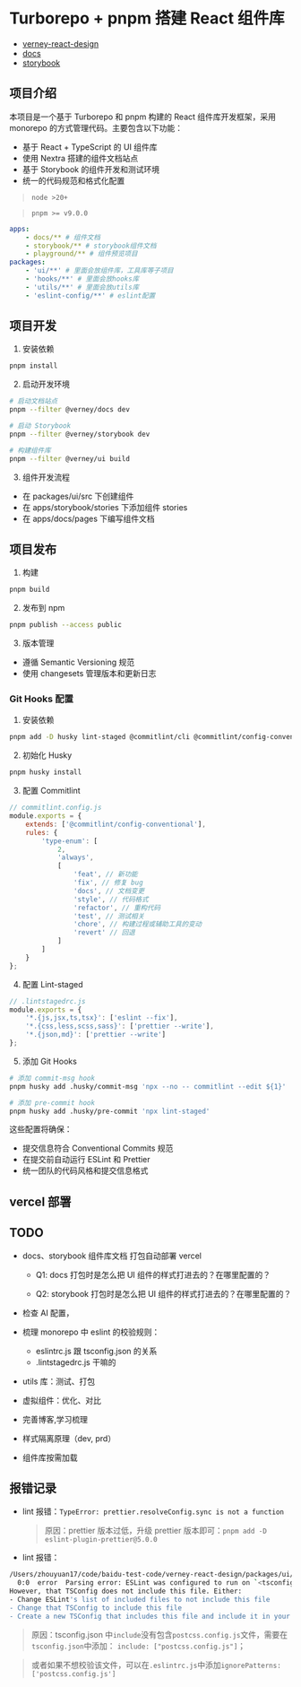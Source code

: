 # Turborepo + pnpm 搭建 React 组件库

-   [verney-react-design](https://github.com/verneyZhou/verney-react-design)
-   [docs](https://verney-react-design.vercel.app/)
-   [storybook](https://verney-react-design-storybook.vercel.app)

## 项目介绍

本项目是一个基于 Turborepo 和 pnpm 构建的 React 组件库开发框架，采用 monorepo 的方式管理代码。主要包含以下功能：

-   基于 React + TypeScript 的 UI 组件库
-   使用 Nextra 搭建的组件文档站点
-   基于 Storybook 的组件开发和测试环境
-   统一的代码规范和格式化配置

> `node >20+`

> `pnpm >= v9.0.0`

```yml
apps:
    - docs/** # 组件文档
    - storybook/** # storybook组件文档
    - playground/** # 组件预览项目
packages:
    - 'ui/**' # 里面会放组件库，工具库等子项目
    - 'hooks/**' # 里面会放hooks库
    - 'utils/**' # 里面会放utils库
    - 'eslint-config/**' # eslint配置
```

## 项目开发

1. 安装依赖

```bash
pnpm install
```

2. 启动开发环境

```bash
# 启动文档站点
pnpm --filter @verney/docs dev

# 启动 Storybook
pnpm --filter @verney/storybook dev

# 构建组件库
pnpm --filter @verney/ui build
```

3. 组件开发流程

-   在 packages/ui/src 下创建组件
-   在 apps/storybook/stories 下添加组件 stories
-   在 apps/docs/pages 下编写组件文档

## 项目发布

1. 构建

```bash
pnpm build
```

2. 发布到 npm

```bash
pnpm publish --access public
```

3. 版本管理

-   遵循 Semantic Versioning 规范
-   使用 changesets 管理版本和更新日志

### Git Hooks 配置

1. 安装依赖

```bash
pnpm add -D husky lint-staged @commitlint/cli @commitlint/config-conventional
```

2. 初始化 Husky

```bash
pnpm husky install
```

3. 配置 Commitlint

```js
// commitlint.config.js
module.exports = {
    extends: ['@commitlint/config-conventional'],
    rules: {
        'type-enum': [
            2,
            'always',
            [
                'feat', // 新功能
                'fix', // 修复 bug
                'docs', // 文档变更
                'style', // 代码格式
                'refactor', // 重构代码
                'test', // 测试相关
                'chore', // 构建过程或辅助工具的变动
                'revert' // 回退
            ]
        ]
    }
};
```

4. 配置 Lint-staged

```js
// .lintstagedrc.js
module.exports = {
    '*.{js,jsx,ts,tsx}': ['eslint --fix'],
    '*.{css,less,scss,sass}': ['prettier --write'],
    '*.{json,md}': ['prettier --write']
};
```

5. 添加 Git Hooks

```bash
# 添加 commit-msg hook
pnpm husky add .husky/commit-msg 'npx --no -- commitlint --edit ${1}'

# 添加 pre-commit hook
pnpm husky add .husky/pre-commit 'npx lint-staged'
```

这些配置将确保：

-   提交信息符合 Conventional Commits 规范
-   在提交前自动运行 ESLint 和 Prettier
-   统一团队的代码风格和提交信息格式

## vercel 部署

## TODO

-   docs、storybook 组件库文档 打包自动部署 vercel

    -   Q1: docs 打包时是怎么把 UI 组件的样式打进去的？在哪里配置的？

    -   Q2: storybook 打包时是怎么把 UI 组件的样式打进去的？在哪里配置的？

-   检查 AI 配置，
-   梳理 monorepo 中 eslint 的校验规则：
    -   eslintrc.js 跟 tsconfig.json 的关系
    -   .lintstagedrc.js 干嘛的
-   utils 库：测试、打包
-   虚拟组件：优化、对比
-   完善博客,学习梳理
-   样式隔离原理（dev, prd）
-   组件库按需加载

## 报错记录

-   lint 报错：`TypeError: prettier.resolveConfig.sync is not a function`

    > 原因：prettier 版本过低，升级 prettier 版本即可：`pnpm add -D eslint-plugin-prettier@5.0.0`

-   lint 报错：

```sh
/Users/zhouyuan17/code/baidu-test-code/verney-react-design/packages/ui/postcss.config.js
  0:0  error  Parsing error: ESLint was configured to run on `<tsconfigRootDir>/postcss.config.js` using `parserOptions.project`: /users/zhouyuan17/code/baidu-test-code/verney-react-design/packages/ui/tsconfig.json
However, that TSConfig does not include this file. Either:
- Change ESLint's list of included files to not include this file
- Change that TSConfig to include this file
- Create a new TSConfig that includes this file and include it in your parserOptions.project
```

> 原因：tsconfig.json 中`include`没有包含`postcss.config.js`文件，需要在`tsconfig.json`中添加： `include: ["postcss.config.js"]`；

> 或者如果不想校验该文件，可以在`.eslintrc.js`中添加`ignorePatterns: ['postcss.config.js']`
